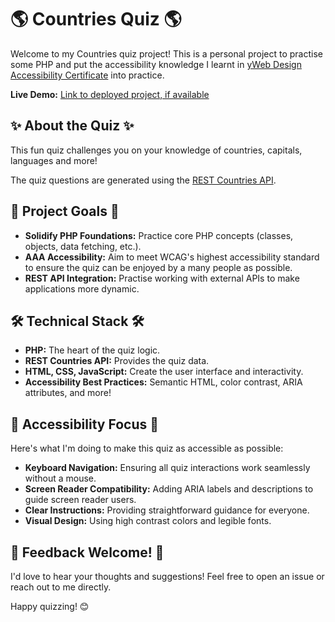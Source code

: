 # 🌎 Countries Quiz 🌎

Welcome to my Countries quiz project! This is a personal project to practise some PHP and put the accessibility knowledge I learnt in [yWeb Design Accessibility Certificate](https://www.udemy.com/certificate/UC-a794dfd1-6f13-49de-894d-57155c2d0041/) into practice.

**Live Demo:** [Link to deployed project, if available]()

## ✨ About the Quiz ✨

This fun quiz challenges you on your knowledge of countries, capitals, languages and more!

The quiz questions are generated using the [REST Countries API](https://restcountries.com/). 

## 🎯 Project Goals 🎯

* **Solidify PHP Foundations:** Practice core PHP concepts (classes, objects, data fetching, etc.).
* **AAA Accessibility:** Aim to meet WCAG's highest accessibility standard to ensure the quiz can be enjoyed by a many people as possible.
* **REST API Integration:** Practise working with external APIs to make applications more dynamic.

## 🛠️ Technical Stack 🛠️

* **PHP:** The heart of the quiz logic.
* **REST Countries API:** Provides the quiz data.
* **HTML, CSS, JavaScript:** Create the user interface and interactivity.
* **Accessibility Best Practices:** Semantic HTML, color contrast, ARIA attributes, and more!

## 🧠 Accessibility Focus 🧠

Here's what I'm doing to make this quiz as accessible as possible:

* **Keyboard Navigation:** Ensuring all quiz interactions work seamlessly without a mouse.
* **Screen Reader Compatibility:** Adding ARIA labels and descriptions to guide screen reader users.
* **Clear Instructions:** Providing straightforward guidance for everyone.
* **Visual Design:** Using high contrast colors and legible fonts.

## 🤗 Feedback Welcome! 🤗

I'd love to hear your thoughts and suggestions! Feel free to open an issue or reach out to me directly. 

Happy quizzing! 😊

